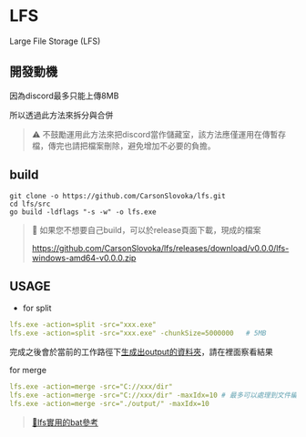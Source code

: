 # LFS

Large File Storage (LFS)

## 開發動機

因為discord最多只能上傳8MB

所以透過此方法來拆分與合併

> ⚠ 不鼓勵運用此方法來把discord當作儲藏室，該方法應僅運用在傳暫存檔，傳完也請把檔案刪除，避免增加不必要的負擔。

## build

```
git clone -o https://github.com/CarsonSlovoka/lfs.git
cd lfs/src
go build -ldflags "-s -w" -o lfs.exe
```

> 🧙 如果您不想要自己build，可以於release頁面下載，現成的檔案
>
> https://github.com/CarsonSlovoka/lfs/releases/download/v0.0.0/lfs-windows-amd64-v0.0.0.zip

## USAGE

- for split

```yaml
lfs.exe -action=split -src="xxx.exe"
lfs.exe -action=split -src="xxx.exe" -chunkSize=5000000   # 5MB
```

完成之後會於當前的工作路徑下[生成出output的資料夾](https://github.com/CarsonSlovoka/lfs/blob/7bb5ab26630a88695d6700f72e72374c11ec2505/src/main.go#L27)，請在裡面察看結果

for merge

```yaml
lfs.exe -action=merge -src="C://xxx/dir"
lfs.exe -action=merge -src="C://xxx/dir" -maxIdx=10 # 最多可以處理到文件編號 10.lfs
lfs.exe -action=merge -src="./output/" -maxIdx=10
```

> [🚀lfs實用的bat參考](tool)
